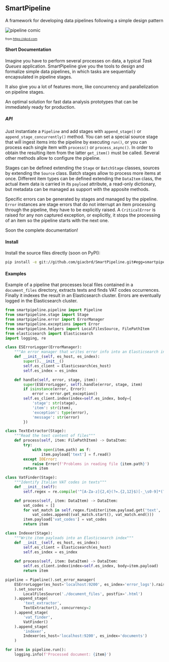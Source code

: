## SmartPipeline

A framework for developing data pipelines following a simple design pattern

![pipeline comic](https://imgs.xkcd.com/comics/data_pipeline.png "A pipeline comic")

<sub><sup>from https://xkcd.com</sup></sub>

#### Short Documentation

Imagine you have to perform several processes on data, a typical *Task Queues* application.
SmartPipeline give you the tools to design and formalize simple data pipelines,
in which tasks are sequentially encapsulated in pipeline stages.

It also give you a lot of features more, like concurrency and parallelization on pipeline stages.

An optimal solution for fast data analysis prototypes that can be immediately ready for production.

##### API

Just instantiate a `Pipeline` and add stages with `append_stage()` or `append_stage_concurrently()` method.
You can set a special source stage that will ingest items into the pipeline by executing `run()`,
or you can process each single item with `process()` or `process_async()`.
In order to obtain the resulting item from the latter `get_item()` must be called.
Several other methods allow to configure the pipeline.

Stages can be defined extending the `Stage` or `BatchStage` classes,
sources by extending the `Source` class.
Batch stages allow to process more items at once.
Different item types can be defined extending the `DataItem` class,
the actual itwm data is carried in its `payload` attribute, a read-only dictionary,
but metadata can be managed as support with the apposite methods.

Specific errors can be generated by stages and managed by the pipeline.
`Error` instances are stage errors that do not interrupt an item processing through the pipeline, 
they have to be explicitly raised.
A `CriticalError` is raised for any non captured exception, or explicitly, 
it stops the processing of an item so the pipeline starts with the next one.

Soon the complete documentation!

#### Install

Install the source files directly (soon on PyPI):

```bash
pip install -e git://github.com/giacbrd/SmartPipeline.git#egg=smartpipeline
```

#### Examples

Example of a pipeline that processes local files contained in a `document_files` directory, 
extracts texts and finds VAT codes occurrences.
Finally it indexes the result in an Elasticsearch cluster.
Errors are eventually logged in the Elasticsearch cluster.

```python
from smartpipeline.pipeline import Pipeline
from smartpipeline.stage import Stage
from smartpipeline.error import ErrorManager
from smartpipeline.exceptions import Error
from smartpipeline.helpers import LocalFilesSource, FilePathItem
from elasticsearch import Elasticsearch
import logging, re

class ESErrorLogger(ErrorManager):
    """An error manager that writes error info into an Elasticsearch index"""
    def __init__(self, es_host, es_index):
        super().__init__()
        self.es_client = Elasticsearch(es_host)
        self.es_index = es_index

    def handle(self, error, stage, item):
        super(ESErrorLogger, self).handle(error, stage, item)
        if isinstance(error, Error):
            error = error.get_exception()
        self.es_client.index(index=self.es_index, body={
            'stage': str(stage),
            'item': str(item),
            'exception': type(error),
            'message': str(error)
        })

class TextExtractor(Stage):
    """Read the text content of files"""
    def process(self, item: FilePathItem) -> DataItem:
        try:
            with open(item.path) as f:
                item.payload['text'] = f.read()
        except IOError:
            raise Error(f'Problems in reading file {item.path}')    
        return item

class VatFinder(Stage):
    """Identify Italian VAT codes in texts"""
    def __init__(self):
        self.regex = re.compile('^[A-Za-z]{2,4}(?=.{2,12}$)[-_\s0-9]*(?:[a-zA-Z][-_\s0-9]*){0,2}$')

    def process(self, item: DataItem) -> DataItem:
        vat_codes = []
        for vat_match in self.regex.finditer(item.payload.get('text', '')):
            vat_codes.append((vat_match.start(), vat_match.end()))
        item.payload['vat_codes'] = vat_codes    
        return item

class Indexer(Stage):
    """Write item payloads into an Elasticsearch index"""
    def __init__(self, es_host, es_index):
        self.es_client = Elasticsearch(es_host)
        self.es_index = es_index
    
    def process(self, item: DataItem) -> DataItem:
        self.es_client.index(index=self.es_index, body=item.payload)
        return item

pipeline = Pipeline().set_error_manager(
    ESErrorLogger(es_host='localhost:9200', es_index='error_logs').raise_on_critical_error()
    ).set_source(
        LocalFilesSource('./document_files', postfix='.html')
    ).append_stage(
        'text_extractor', 
        TextExtractor(), concurrency=2
    ).append_stage(
        'vat_finder', 
        VatFinder()
    ).append_stage(
        'indexer', 
        Indexer(es_host='localhost:9200', es_index='documents')
    )

for item in pipeline.run():
    logging.info(f'Processed document: {item}')
```